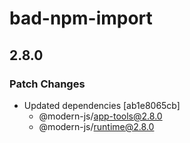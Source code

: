 # bad-npm-import

## 2.8.0

### Patch Changes

- Updated dependencies [ab1e8065cb]
  - @modern-js/app-tools@2.8.0
  - @modern-js/runtime@2.8.0
